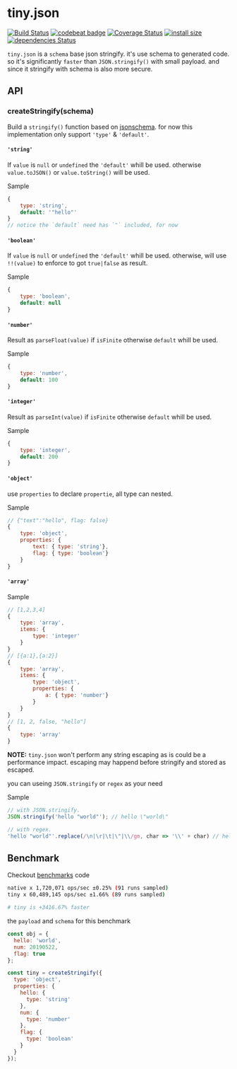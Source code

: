 # tiny.json

[![Build Status](https://travis-ci.org/TinyIO/tiny-json.svg?branch=master)](https://travis-ci.org/TinyIO/tiny-json)
[![codebeat badge](https://codebeat.co/badges/88babe0c-4ecc-473f-b536-982051894988)](https://codebeat.co/projects/github-com-tinyio-tiny-json-master)
[![Coverage Status](https://coveralls.io/repos/github/TinyIO/tiny-json/badge.svg?branch=master)](https://coveralls.io/github/TinyIO/tiny-json?branch=master)
[![install size](https://packagephobia.now.sh/badge?p=@tiny.io/tiny.json)](https://packagephobia.now.sh/result?p=@tiny.io/tiny.json)
[![dependencies Status](https://david-dm.org/TinyIO/tiny-json/status.svg)](https://david-dm.org/TinyIO/tiny-json)

`tiny.json` is a `schema` base json stringify.
it's use schema to generated code. so it's significantly `faster` than `JSON.stringify()` with small payload.
and since it stringify with schema is also more secure.
## API
### createStringify(schema)
Build a `stringify()` function based on
[jsonschema](http://json-schema.org/). for now this implementation only support `'type'` & `'default'`.

#### `'string'`
  
If `value` is `null` or `undefined` the `'default'` whill be used.
otherwise `value.toJSON()` or `value.toString()` will be used.

Sample
```javascript
{
    type: 'string',
    default: '"hello"'
}
// notice the `default` need has `"` included, for now
```
#### `'boolean'`

If `value` is `null` or `undefined` the `'default'` whill be used.
otherwise, will use `!!(value)` to enforce to got `true|false` as result.

Sample
```javascript
{
    type: 'boolean',
    default: null
}
```

#### `'number'`
Result as `parseFloat(value)` if `isFinite` otherwise `default` whill be used.

Sample
```javascript
{
    type: 'number',
    default: 100
}
```

#### `'integer'`
Result as `parseInt(value)` if `isFinite` otherwise `default` whill be used.

Sample
```javascript
{
    type: 'integer',
    default: 200
}
```
#### `'object'`

use `properties` to declare `propertie`, all type can nested.

Sample
```javascript
// {"text":"hello", flag: false}
{
    type: 'object',
    properties: {
        text: { type: 'string'},
        flag: { type: 'boolean'}
    }
}
```
#### `'array'`

Sample
```javascript
// [1,2,3,4]
{
    type: 'array',
    items: {
        type: 'integer'
    }
}
// [{a:1},{a:2}]
{
    type: 'array',
    items: {
        type: 'object',
        properties: {
            a: { type: 'number'}
        }
    }
}
// [1, 2, false, "hello"]
{
    type: 'array'
}

```

**NOTE:** `tiny.json` won't perform any string escaping as is could be a performance impact. escaping may happend before stringify and stored as escaped.

you can useing `JSON.stringify` or `regex` as your need

Sample
```javascript
// with JSON.stringify.
JSON.stringify('hello "world"'); // hello \"world\"

// with regex.
'hello "world"'.replace(/\n|\r|\t|\"|\\/gm, char => '\\' + char) // hello \"world\"

```

## Benchmark
Checkout [benchmarks](#/benchmark/simple.js) code
``` bash
native x 1,720,071 ops/sec ±0.25% (91 runs sampled)
tiny x 60,489,145 ops/sec ±1.66% (89 runs sampled)

# tiny is +3416.67% faster
```
the `payload` and `schema` for this benchmark

```javascript
const obj = {
  hello: 'world',
  num: 20190522,
  flag: true
};

const tiny = createStringify({
  type: 'object',
  properties: {
    hello: {
      type: 'string'
    },
    num: {
      type: 'number'
    },
    flag: {
      type: 'boolean'
    }
  }
});
```